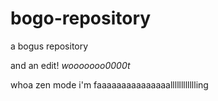 bogo-repository
===============

a bogus repository


and an edit! _wooooooo0000t_

whoa zen mode
i'm faaaaaaaaaaaaaaalllllllllllling

